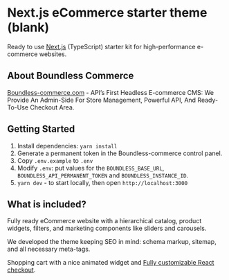# Next.js eCommerce starter theme (blank)

Ready to use [Next.js](https://nextjs.org) (TypeScript) starter kit for high-performance 
e-commerce websites.

## About Boundless Commerce

[Boundless-commerce.com](https://boundless-commerce.com/) - API’s First Headless E-commerce CMS: We Provide An 
Admin-Side For Store Management, Powerful API, And Ready-To-Use Checkout Area.

## Getting Started

1. Install dependencies: `yarn install`
2. Generate a permanent token in the Boundless-commerce control panel.
3. Copy `.env.example` to `.env`
4. Modify `.env`: put values for the `BOUNDLESS_BASE_URL`, `BOUNDLESS_API_PERMANENT_TOKEN` and `BOUNDLESS_INSTANCE_ID`.
5. `yarn dev` - to start locally, then open `http://localhost:3000`

## What is included?

Fully ready eCommerce website with a hierarchical catalog, product widgets, 
filters, and marketing components like sliders and carousels.

We developed the theme keeping SEO in mind: schema markup, sitemap, and 
all necessary meta-tags.

Shopping cart with a nice animated widget and [Fully customizable React checkout](https://github.com/kirill-zhirnov/boundless-checkout-react).